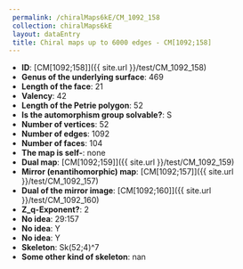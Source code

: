 ```yaml
--- 
 permalink: /chiralMaps6kE/CM_1092_158 
 collection: chiralMaps6kE
 layout: dataEntry
 title: Chiral maps up to 6000 edges - CM[1092;158]
---
```


- **ID**: [CM[1092;158]]({{ site.url }}/test/CM_1092_158)
- **Genus of the underlying surface**: 469
- **Length of the face**: 21
- **Valency**: 42
- **Length of the Petrie polygon**: 52
- **Is the automorphism group solvable?**: S
- **Number of vertices**: 52
- **Number of edges**: 1092
- **Number of faces**: 104
- **The map is self-**: none
- **Dual map**: [CM[1092;159]]({{ site.url }}/test/CM_1092_159)
- **Mirror (enantihomorphic) map**: [CM[1092;157]]({{ site.url }}/test/CM_1092_157)
- **Dual of the mirror image**: [CM[1092;160]]({{ site.url }}/test/CM_1092_160)
- **Z_q-Exponent?**: 2
- **No idea**:  29:157
- **No idea**: Y
- **No idea**: Y
- **Skeleton**: Sk(52;4)^7
- **Some other kind of skeleton**: nan
